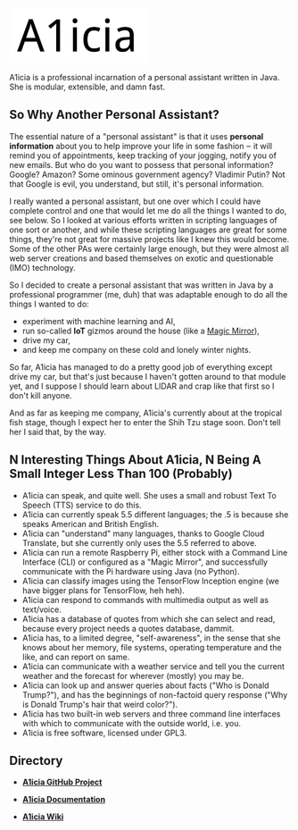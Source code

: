 
![A1icia Logo](docs/images/A1icia_100H.png)

A1icia is a professional incarnation of a personal assistant written in Java. She is modular, extensible, and damn fast.

## So Why Another Personal Assistant?

The essential nature of a "personal assistant" is that it uses **personal information** about you to help improve your life in some fashion ‒ it will remind you of appointments, keep tracking of your jogging, notify you of new emails. But who do you want to possess that personal information? Google? Amazon? Some ominous government agency? Vladimir Putin? Not that Google is evil, you understand, but still, it's personal information.

I really wanted a personal assistant, but one over which I could have complete control and one that would let me do all the things
I wanted to do, see below. So I looked at various efforts written in scripting languages of one sort or another, and while these scripting languages are great for some things, they're not great for massive projects like I knew this would become. Some of the other PAs were certainly large enough, but they were almost all web server creations and based themselves on exotic and questionable (IMO) technology.

So I decided to create a personal assistant that was written in Java by a professional programmer (me, duh) that was adaptable enough to do all the things I wanted to do:

* experiment with machine learning and AI, 
* run so-called **IoT** gizmos around the house (like a [Magic Mirror](https://github.com/MichMich/MagicMirror)), 
* drive my car, 
* and keep me company on these cold and lonely winter nights.

So far, A1icia has managed to do a pretty good job of everything except drive my car, but that's just because I haven't gotten around to that module yet, and I suppose I should learn about LIDAR and crap like that first so I don't kill anyone.

And as far as keeping me company, A1icia's currently about at the tropical fish stage, though I expect her to enter the Shih Tzu stage soon. Don't tell her I said that, by the way.

## N Interesting Things About A1icia, N Being A Small Integer Less Than 100 (Probably)

* A1icia can speak, and quite well. She uses a small and robust Text To Speech (TTS) service to do this.
* A1icia can currently speak 5.5 different languages; the .5 is because she speaks American and British English.
* A1icia can "understand" many languages, thanks to Google Cloud Translate, but she currently only uses the 5.5 referred to above.
* A1icia can run a remote Raspberry Pi, either stock with a Command Line Interface (CLI) or configured as a "Magic Mirror", and successfully communicate with the Pi hardware using Java (no Python).
* A1icia can classify images using the TensorFlow Inception engine (we have bigger plans for TensorFlow, heh heh).
* A1icia can respond to commands with multimedia output as well as text/voice.
* A1icia has a database of quotes from which she can select and read, because every project needs a quotes database, dammit.
* A1icia has, to a limited degree, "self-awareness", in the sense that she knows about her memory, file systems, operating temperature and the like, and can report on same.
* A1icia can communicate with a weather service and tell you the current weather and the forecast for wherever (mostly) you may be.
* A1icia can look up and answer queries about facts ("Who is Donald Trump?"), and has the beginnings of non-factoid query response ("Why is Donald Trump's hair that weird color?").
* A1icia has two built-in web servers and three command line interfaces with which to communicate with the outside world, i.e. you.
* A1icia is free software, licensed under GPL3.

## Directory

* **[A1icia GitHub Project](https://github.com/markhull/A1icia)**

* **[A1icia Documentation](https://markhull.github.io/A1icia)**

* **[A1icia Wiki](https://github.com/markhull/A1icia/wiki)**
